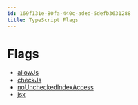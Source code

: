 ```yaml
---
id: 169f131e-80fa-440c-aded-5defb3631288
title: TypeScript Flags
---
```


# Flags

-   [allowJs](20201127100938-allowjs)
-   [checkJs](20201127101336-checkjs)
-   [noUncheckedIndexAccess](20201126104931-nouncheckedindexaccess)
-   [jsx](20201130085124-typescript_jsx_flag)
